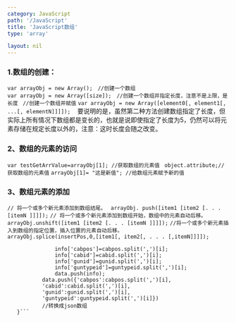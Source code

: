 ```yaml
---
category: JavaScript
path: '/JavaScript'
title: 'JavaScript数组'
type: 'array'

layout: nil
---
```


### 1.数组的创建：

```var arrayObj = new Array();　//创建一个数组 ```  
```var arrayObj = new Array([size]);　//创建一个数组并指定长度，注意不是上限，是长度 ```
```//创建一个数组并赋值```
```var arrayObj = new Array([element0[, element1[, ...[, elementN]]]]);　```
要说明的是，虽然第二种方法创建数组指定了长度，但实际上所有情况下数组都是变长的，也就是说即使指定了长度为5，仍然可以将元素存储在规定长度以外的，注意：这时长度会随之改变。  

### 2、数组的元素的访问
```var testGetArrValue=arrayObj[1]; //获取数组的元素值 ```
```object.attribute;//获取数组的元素值```
```arrayObj[1]= "这是新值"; //给数组元素赋予新的值 ```

### 3、数组元素的添加  
```// 将一个或多个新元素添加到数组结尾。 ```
``` arrayObj. push([item1 [item2 [. . . [itemN ]]]]); ```
```// 将一个或多个新元素添加到数组开始，数组中的元素自动后移。```   
```arrayObj.unshift([item1 [item2 [. . . [itemN ]]]]);```
```//将一个或多个新元素插入到数组的指定位置，插入位置的元素自动后移。```  
```arrayObj.splice(insertPos,0,[item1[, item2[, . . . [,itemN]]]]);```

```for(var i=0;i<cab_id.length;i++){                
               info['cabpos']=cabpos.split(',')[i];
               info['cabid']=cabid.split(',')[i];
               info['gunid']=gunid.split(',')[i];
               info['guntypeid']=guntypeid.split(',')[i];
               data.push(info);
	       data.push({'cabpos':cabpos.split(',')[i],
	       'cabid':cabid.split(',')[i],
	       'gunid':gunid.split(',')[i],
	       'guntypeid':guntypeid.split(',')[i]})
	       //转换成json数组
   }```
